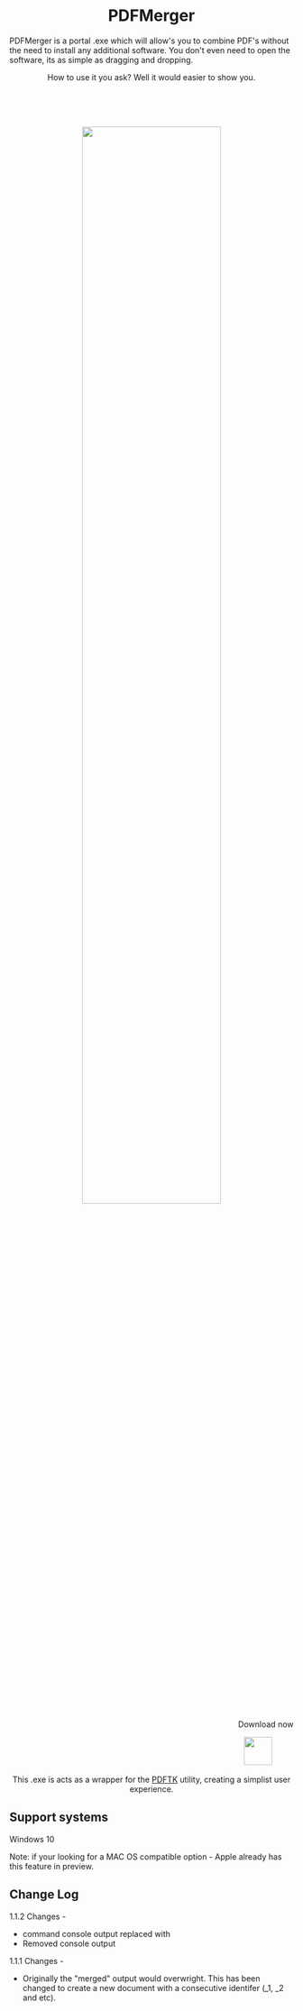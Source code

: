 
<h1 align="center"> PDFMerger </h1>


PDFMerger is a portal .exe which will allow's you to combine PDF's without the need to install any additional software. You don't even need to open the software, its as simple as dragging and dropping.

<p align="center">How to use it you ask? Well it would easier to show you.</p>
</br>
</br>
</br>
<p align="center"><img src="https://j.gifs.com/vlVlEX.gif" width="70%"></p>

</br>
</br>
</br>
</br>
<p align="right">Download now<p>
<p align="right"><a href="https://github.com/chrisjbawden/pdfmerger/raw/main/pdf-merger.exe"><img src="https://j.gifs.com/K141gY.gif"  width="50px" height="50px" style="padding-right: 10px"></a>&nbsp;&nbsp;&nbsp;&nbsp;&nbsp;&nbsp;&nbsp;</p>

<p align="center">This .exe is acts as a wrapper for the <a href="https://www.pdflabs.com/tools/pdftk-the-pdf-toolkit/" target="_blank">PDFTK</a> utility, creating a simplist user experience.</p>

## Support systems

<p>Windows 10</p>
<p>Note: if your looking for a MAC OS compatible option - Apple already has this feature in preview.</p>

## Change Log

1.1.2
Changes - 
* command console output replaced with 
* Removed console output


1.1.1
Changes - 
* Originally the "merged" output would overwright. This has been changed to create a new document with a consecutive identifer (_1, _2 and etc).

